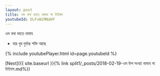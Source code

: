 ```yaml
---
layout: post
title: ওম বলা ভাতে নামায গা টাইমস
youtubeId: OLFvWiMNaHY
---
```

 
 
 ওম বলা ভাতে নামায  
 
 -  যার খুব দুর্দান্ত শক্তি আছে 
 
  
 
  
 
 
 
 
 
 


{% include youtubePlayer.html id=page.youtubeId %}
 
[Next]({{ site.baseurl }}{% link  split1/_posts/2018-02-19-ওম উপ সংথ্যা নামায গা টাইমস.md%})
 
